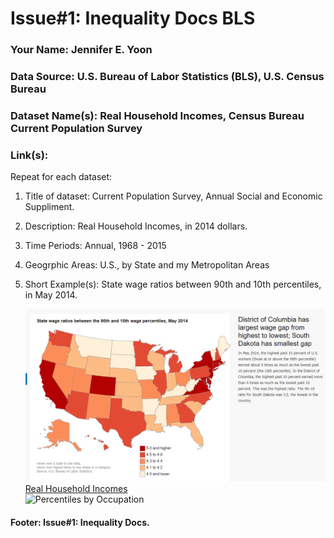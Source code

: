 # Issue#1: Inequality Docs BLS

### Your Name:  Jennifer E. Yoon   

### Data Source:  U.S. Bureau of Labor Statistics (BLS), U.S. Census Bureau   

### Dataset Name(s): Real Household Incomes, Census Bureau Current Population Survey     

### Link(s):   

Repeat for each dataset:  

 1. Title of dataset: Current Population Survey, Annual Social and Economic Suppliment.

 1. Description:  Real Household Incomes, in 2014 dollars.

 1. Time Periods:  Annual, 1968 - 2015   

 1. Geogrphic Areas:  U.S., by State and my Metropolitan Areas  

 1. Short Example(s):  State wage ratios between 90th and 10th percentiles, in May 2014.

    ![By State Inequality Map](inequality/BLS-By-State-Inequality.png)   
     <a href="inequality/real-hh-inc.pdf">Real Household Incomes</a>  
     <img source="inequality/BLS-Percentiles-Occupation.png" width="600" height="auto" alt="Percentiles by Occupation">  

#### Footer:  Issue#1: Inequality Docs.   
